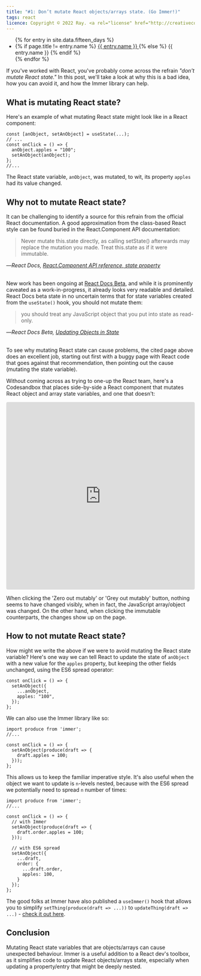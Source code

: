 ```yaml
---
title: "#1: Don’t mutate React objects/arrays state. (Go Immer!)"
tags: react
licence: Copyright © 2022 Ray. <a rel="license" href="http://creativecommons.org/licenses/by/4.0/"><img alt="Creative Commons Attribution 4.0 International License" src="https://i.creativecommons.org/l/by/4.0/80x15.png" /></a>
---
```


<ul>
{% for entry in site.data.fifteen_days %}
  <li>
    {% if page.title != entry.name %}
    <a href="{{ entry.url }}">
      {{ entry.name }}
    </a>
    {% else %}
    {{ entry.name }}
    {% endif %}
  </li>
{% endfor %}
</ul>

If you've worked with React, you've probably come across the refrain *"don't mutate React state."* In this post, we'll take a look at why this is a bad idea, how you can avoid it, and how the Immer library can help.

## What is mutating React state?

Here's an example of what mutating React state might look like in a React component:

```react
const [anObject, setAnObject] = useState(...);
// ...
const onClick = () => {
  anObject.apples = "100";
  setAnObject(anObject);
};
//...
```

The React state variable, `anObject`, was mutated, to wit, its property `apples` had its value changed.

## Why not to mutate React state?

It can be challenging to identify a source for this refrain from the official React documentation. A good approximation from the class-based React style can be found buried in the React.Component API documentation:

> Never mutate this.state directly, as calling setState() afterwards may replace the mutation you made. Treat this.state as if it were immutable.
<figcaption>—<cite>React Docs, <a href="https://reactjs.org/docs/react-component.html#state">React.Component API reference, state property</a></cite></figcaption>
<br>

New work has been ongoing at [React Docs Beta](https://beta.reactjs.org), and while it is prominently caveated as a work-in-progress, it already looks very readable and detailed. React Docs beta state in no uncertain terms that for state variables created from the `useState()` hook, you should not mutate them:

> you should treat any JavaScript object that you put into state as read-only.
<figcaption>—<cite>React Docs Beta, <a href="https://beta.reactjs.org/learn/updating-objects-in-state#treat-state-as-read-only">Updating Objects in State</a></cite></figcaption>
<br>

To see why mutating React state can cause problems, the cited page above does an excellent job, starting out first with a buggy page with React code that goes against that recommendation, then pointing out the cause (mutating the state variable).

Without coming across as trying to one-up the React team, here's a Codesandbox that places side-by-side a React component that mutates React object and array state variables, and one that doesn't:

<iframe src="https://codesandbox.io/embed/tender-roman-d1ps8z?fontsize=14&hidenavigation=1&theme=dark"
style="width:100%; height:500px; border:0; border-radius: 4px; overflow:hidden;"
title="tender-roman-d1ps8z"
allow="accelerometer; ambient-light-sensor; camera; encrypted-media; geolocation; gyroscope; hid; microphone; midi; payment; usb; vr; xr-spatial-tracking"
sandbox="allow-forms allow-modals allow-popups allow-presentation allow-same-origin allow-scripts"
></iframe>

When clicking the 'Zero out mutably' or 'Grey out mutably' button, nothing seems to have changed visibly, when in fact, the JavaScript array/object was changed. On the other hand, when clicking the immutable counterparts, the changes show up on the page.

## How to not mutate React state?

How might we write the above if we were to avoid mutating the React state variable? Here's one way we can tell React to update the state of `anObject` with a new value for the `apples` property, but keeping the other fields unchanged, using the ES6 spread operator:

```react
const onClick = () => {
  setAnObject({
    ...anObject,
    apples: "100",
  });
};
```

We can also use the Immer library like so:

```react
import produce from 'immer';
//...

const onClick = () => {
  setAnObject(produce(draft => {
    draft.apples = 100;
  }));
};
```

This allows us to keep the familiar imperative style. It's also useful when the object we want to update is `n`-levels nested, because with the ES6 spread we potentially need to spread `n` number of times:

```react
import produce from 'immer';
//...

const onClick = () => {
  // with Immer
  setAnObject(produce(draft => {
    draft.order.apples = 100;
  }));

  // with ES6 spread
  setAnObject({
    ...draft,
    order: {
      ...draft.order,
      apples: 100,
    }
  });
};
```

The good folks at Immer have also published a `useImmer()` hook that allows you to simplify `setThing(produce(draft => ...))` to `updateThing(draft => ...)` - [check it out here](https://github.com/immerjs/use-immer).

## Conclusion

Mutating React state variables that are objects/arrays can cause unexpected behaviour. Immer is a useful addition to a React dev's toolbox, as it simplifies code to update React objects/arrays state, especially when updating a property/entry that might be deeply nested.
